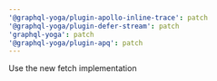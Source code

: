 ```yaml
---
'@graphql-yoga/plugin-apollo-inline-trace': patch
'@graphql-yoga/plugin-defer-stream': patch
'graphql-yoga': patch
'@graphql-yoga/plugin-apq': patch
---
```


Use the new fetch implementation
